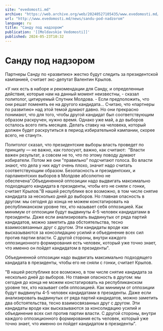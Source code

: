 ```yaml
---
site: "evedomosti.md"
archive: "https://web.archive.org/web/20240527105435/www.evedomosti.md/news/sandu-pod-nadzorom"
url: "http://www.evedomosti.md/news/sandu-pod-nadzorom"
language: ru
title: "Санду под надзором"
publication: '[[Moldavskie Vedomosti]]'
published: 2024-05-23T10:32
---
```


# Санду под надзором

Партнеры Санду по «развитию» жестко будут следить за президентской кампанией, считает экс-депутат Валентин Крылов.

«У них есть в наборе и рекомендации для Санду, и определенные действия, которые нам на данный момент неизвестны, - сказал политолог, цитируемый Спутник Молдова. - Если предположить, что они решат поменять ее на другого кандидата… Считаю, что «партнеры по развитию» над этой темой думают давно. Но они прекрасно понимают, что для того, чтобы другой кандидат был соответствующим образом раскручен, нужно время. Однако уже май, а до выборов осталось всего пять месяцев. Делать ставку на человека, который должен будет раскрутиться в период избирательной кампании, скорее всего, не станут».

Политолог сказал, что президентские выборы власть проведет по принципу — не важно, как голосуют, важно, как считают:  "Власти важен результат, а совсем не то, что по этому поводу думают избиратели. Потом же они "правильно” подсчитают голоса. Во власти знают, что дела у них идут очень плохо, значит надо считать соответствующим образом. Безопасность и президентских, и парламентских выборов в Молдове абсолютно не обеспечена”.Объединенной оппозиции надо выдвигать максимально подходящего кандидата в президенты, чтобы его не сняли с гонки, считает Крылов."В нашей республике все возможно, в том числе снятие кандидата за несколько дней до выборов. Но главная опасность в другом: мы сегодня до конца не можем констатировать на республиканском уровне тех, кто называет себя оппозицией. Как минимум от оппозиции будут выдвинуты 4-5 человек кандидатами в президенты. Даже если анализировать выдвинутых от ряда партий кандидатов, можно заметить два обстоятельства, тесно взаимосвязанных друг с другом. Эти кандидаты вроде как высказываются за консолидацию усилий и объединение всех сил против партии власти. С другой стороны, внутри каждого оппозиционного формирования есть человек, который уже точно знает, что именно он пойдет кандидатом в президенты".

Объединенной оппозиции надо выдвигать максимально подходящего кандидата в президенты, чтобы его не сняли с гонки, считает Крылов.

"В нашей республике все возможно, в том числе снятие кандидата за несколько дней до выборов. Но главная опасность в другом: мы сегодня до конца не можем констатировать на республиканском уровне тех, кто называет себя оппозицией. Как минимум от оппозиции будут выдвинуты 4-5 человек кандидатами в президенты. Даже если анализировать выдвинутых от ряда партий кандидатов, можно заметить два обстоятельства, тесно взаимосвязанных друг с другом. Эти кандидаты вроде как высказываются за консолидацию усилий и объединение всех сил против партии власти. С другой стороны, внутри каждого оппозиционного формирования есть человек, который уже точно знает, что именно он пойдет кандидатом в президенты".